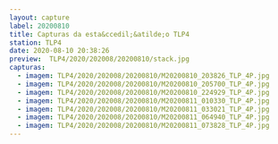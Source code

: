 ```yaml
---
layout: capture
label: 20200810
title: Capturas da esta&ccedil;&atilde;o TLP4
station: TLP4
date: 2020-08-10 20:38:26
preview:  TLP4/2020/202008/20200810/stack.jpg
capturas:
  - imagem: TLP4/2020/202008/20200810/M20200810_203826_TLP_4P.jpg
  - imagem: TLP4/2020/202008/20200810/M20200810_205700_TLP_4P.jpg
  - imagem: TLP4/2020/202008/20200810/M20200810_224929_TLP_4P.jpg
  - imagem: TLP4/2020/202008/20200810/M20200811_010330_TLP_4P.jpg
  - imagem: TLP4/2020/202008/20200810/M20200811_033021_TLP_4P.jpg
  - imagem: TLP4/2020/202008/20200810/M20200811_064940_TLP_4P.jpg
  - imagem: TLP4/2020/202008/20200810/M20200811_073828_TLP_4P.jpg
---
```

